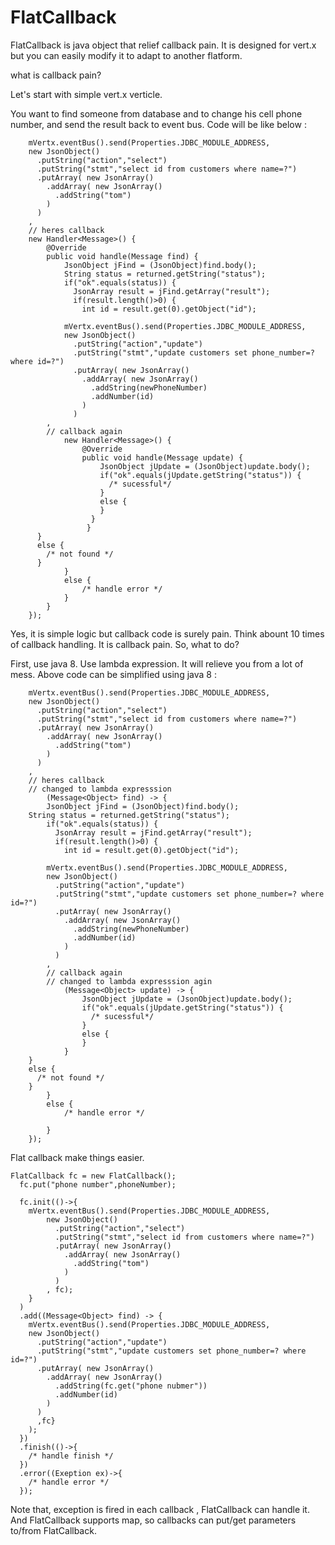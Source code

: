# FlatCallback
FlatCallback is java object that relief callback pain. It is designed for vert.x but you can easily modify it to adapt to another flatform.

what is callback pain?

Let's start with simple vert.x verticle.

You want to find someone from database and to change his cell phone number, and send the result back to event bus.
Code will be like below :

		mVertx.eventBus().send(Properties.JDBC_MODULE_ADDRESS,
		new JsonObject()
		  .putString("action","select")
		  .putString("stmt","select id from customers where name=?")
		  .putArray( new JsonArray()
		    .addArray( new JsonArray()
		      .addString("tom")
		    )
		  )
		, 
		// heres callback
		new Handler<Message>() {
			@Override
			public void handle(Message find) {
				JsonObject jFind = (JsonObject)find.body();
				String status = returned.getString("status");
				if("ok".equals(status)) {
				  JsonArray result = jFind.getArray("result");
				  if(result.length()>0) {
  					int id = result.get(0).getObject("id");
  					
        		mVertx.eventBus().send(Properties.JDBC_MODULE_ADDRESS,
        		new JsonObject()
        		  .putString("action","update")
        		  .putString("stmt","update customers set phone_number=? where id=?")
        		  .putArray( new JsonArray()
        		    .addArray( new JsonArray()
        		      .addString(newPhoneNumber)
        		      .addNumber(id)
        		    )
        		  )
          	,
          	// callback again
        		new Handler<Message>() {
        			@Override
        			public void handle(Message update) {
        				JsonObject jUpdate = (JsonObject)update.body();
        				if("ok".equals(jUpdate.getString("status")) {
        				  /* sucessful*/
        				}
        				else {
        				}
  					  }
  					 }
          }
          else {
            /* not found */
          }
				}
				else {
					/* handle error */
				}
			}
		});


		
Yes, it is simple logic but callback code is surely pain. Think abount 10 times of callback handling. It is callback pain.
So, what to do?

First, use java 8. Use lambda expression. It will relieve you from a lot of mess.
Above code can be simplified using java 8 :


		mVertx.eventBus().send(Properties.JDBC_MODULE_ADDRESS,
		new JsonObject()
		  .putString("action","select")
		  .putString("stmt","select id from customers where name=?")
		  .putArray( new JsonArray()
		    .addArray( new JsonArray()
		      .addString("tom")
		    )
		  )
		, 
		// heres callback
		// changed to lambda expresssion
    		(Message<Object> find) -> {
      		JsonObject jFind = (JsonObject)find.body();
		String status = returned.getString("status");
			if("ok".equals(status)) {
			  JsonArray result = jFind.getArray("result");
			  if(result.length()>0) {
  				int id = result.get(0).getObject("id");
  				
      		mVertx.eventBus().send(Properties.JDBC_MODULE_ADDRESS,
      		new JsonObject()
      		  .putString("action","update")
      		  .putString("stmt","update customers set phone_number=? where id=?")
      		  .putArray( new JsonArray()
      		    .addArray( new JsonArray()
      		      .addString(newPhoneNumber)
      		      .addNumber(id)
      		    )
      		  )
        	,
        	// callback again
      		// changed to lambda expresssion agin
    			(Message<Object> update) -> {
    				JsonObject jUpdate = (JsonObject)update.body();
    				if("ok".equals(jUpdate.getString("status")) {
    				  /* sucessful*/
    				}
    				else {
    				}
    			}
        }
        else {
          /* not found */
        }
			}
			else {
				/* handle error */
			
			}
		});


Flat callback make things easier.




	FlatCallback fc = new FlatCallback();
	  fc.put("phone number",phoneNumber);
	  
	  fc.init(()->{
	    mVertx.eventBus().send(Properties.JDBC_MODULE_ADDRESS,
	  		new JsonObject()
	  		  .putString("action","select")
	  		  .putString("stmt","select id from customers where name=?")
	  		  .putArray( new JsonArray()
	  		    .addArray( new JsonArray()
	  		      .addString("tom")
	  		    )
	  		  )
	  		, fc);
	    }
	  )
	  .add((Message<Object> find) -> {
	    mVertx.eventBus().send(Properties.JDBC_MODULE_ADDRESS,
	    new JsonObject()
	      .putString("action","update")
	      .putString("stmt","update customers set phone_number=? where id=?")
	      .putArray( new JsonArray()
	        .addArray( new JsonArray()
	          .addString(fc.get("phone nubmer"))
	          .addNumber(id)
	        )
	      ) 
	      ,fc}
	    );
	  })
	  .finish(()->{
	    /* handle finish */
	  })
	  .error((Exeption ex)->{
	    /* handle error */
	  });
	  
  
Note that, exception is fired in each callback , FlatCallback can handle it. And FlatCallback supports map, so callbacks can put/get parameters to/from FlatCallback.

